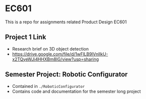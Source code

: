 # EC601

This is a repo for assignments related Product Design EC601

## Project 1 Link

- Research brief on 3D object detection
- https://drive.google.com/file/d/1wFlLB9lVnlIkU-x2TQyeWJi4HHXBm8IG/view?usp=sharing

## Semester Project: Robotic Configurator

- Contained in `./RoboticConfigurator`
- Contains code and documentation for the semester long project

